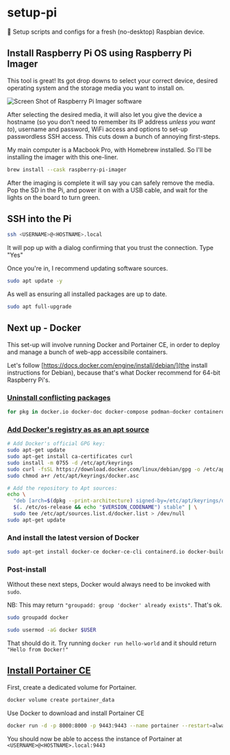 # setup-pi
🍇 Setup scripts and configs for a fresh (no-desktop) Raspbian device.

## Install Raspberry Pi OS using Raspberry Pi Imager

This tool is great! Its got drop downs to select your correct device, desired operating system and the storage media you want to install on. 

![Screen Shot of Raspberry Pi Imager software](https://github.com/miclgael/setup-pi/assets/4301358/8a5710d0-6b06-451a-9949-3904f7cefd5f)

After selecting the desired media, it will also let you give the device a hostname (so you don't need to remember its IP address _unless you want to_), username and password, WiFi access and options to set-up passwordless SSH access. This cuts down a bunch of annoying first-steps. 

My main computer is a Macbook Pro, with Homebrew installed. So I'll be installing the imager with this one-liner.

```bash
brew install --cask raspberry-pi-imager
```

After the imaging is complete it will say you can safely remove the media. Pop the SD in the Pi, and power it on with a USB cable, and wait for the lights on the board to turn green.

## SSH into the Pi

```bash
ssh <USERNAME>@<HOSTNAME>.local
```

It will pop up with a dialog confirming that you trust the connection. Type "Yes"

Once you're in, I recommend updating software sources. 

```bash
sudo apt update -y 
```

As well as ensuring all installed packages are up to date.

```bash
sudo apt full-upgrade
```

## Next up - Docker

This set-up will involve running Docker and Portainer CE, in order to deploy and manage a bunch of web-app accessibile containers. 

Let's follow [https://docs.docker.com/engine/install/debian/](the install instructions for Debian), because that's what Docker recommend for 64-bit Raspberry Pi's. 

### [Uninstall conflicting packages](https://docs.docker.com/engine/install/debian/#uninstall-old-versions)

```bash
for pkg in docker.io docker-doc docker-compose podman-docker containerd runc; do sudo apt-get remove $pkg; done
```

### [Add Docker's registry as as an apt source](https://docs.docker.com/engine/install/debian/#install-using-the-repository)

```bash
# Add Docker's official GPG key:
sudo apt-get update
sudo apt-get install ca-certificates curl
sudo install -m 0755 -d /etc/apt/keyrings
sudo curl -fsSL https://download.docker.com/linux/debian/gpg -o /etc/apt/keyrings/docker.asc
sudo chmod a+r /etc/apt/keyrings/docker.asc

# Add the repository to Apt sources:
echo \
  "deb [arch=$(dpkg --print-architecture) signed-by=/etc/apt/keyrings/docker.asc] https://download.docker.com/linux/debian \
  $(. /etc/os-release && echo "$VERSION_CODENAME") stable" | \
  sudo tee /etc/apt/sources.list.d/docker.list > /dev/null
sudo apt-get update
```

### And install the latest version of Docker 

```bash
sudo apt-get install docker-ce docker-ce-cli containerd.io docker-buildx-plugin docker-compose-plugin
```

### Post-install

Without these next steps, Docker would always need to be invoked with `sudo`.

NB: This may return `"groupadd: group 'docker' already exists"`. That's ok.

```bash
sudo groupadd docker
```

```bash
sudo usermod -aG docker $USER
```

That should do it. Try running `docker run hello-world` and it should return `"Hello from Docker!"`

## [Install Portainer CE](https://docs.portainer.io/start/install-ce/server/docker/linux)

First, create a dedicated volume for Portainer.

```bash
docker volume create portainer_data
```

Use Docker to download and install Portainer CE

```bash
docker run -d -p 8000:8000 -p 9443:9443 --name portainer --restart=always -v /var/run/docker.sock:/var/run/docker.sock -v portainer_data:/data portainer/portainer-ce:latest
```

You should now be able to access the instance of Portainer at `<USERNAME>@<HOSTNAME>.local:9443` 
